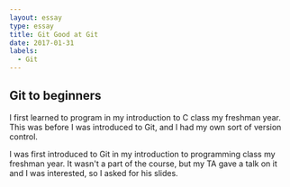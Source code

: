 ```yaml
---
layout: essay
type: essay
title: Git Good at Git
date: 2017-01-31
labels:
  - Git
---
```


## Git to beginners
I first learned to program in my introduction to C class my freshman year. This was before I was introduced to Git, and I had my own sort of version control.

I was first introduced to Git in my introduction to programming class my freshman year. It wasn't a part of the course, but my TA gave a talk on it and I was interested, so I asked for his slides.